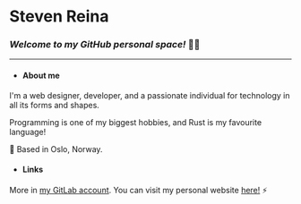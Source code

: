 
# Steven Reina

### *Welcome to my GitHub personal space!* 👨‍💻

---

- #### About me

I'm a web designer, developer, and a passionate individual for technology in all its forms and shapes.

Programming is one of my biggest hobbies, and Rust is my favourite language!

📍 Based in Oslo, Norway.

- #### Links

More in [my GitLab account](https://gitlab.com/stevenreina/).
You can visit my personal website [here!](https://stevenreina.com/) ⚡️
